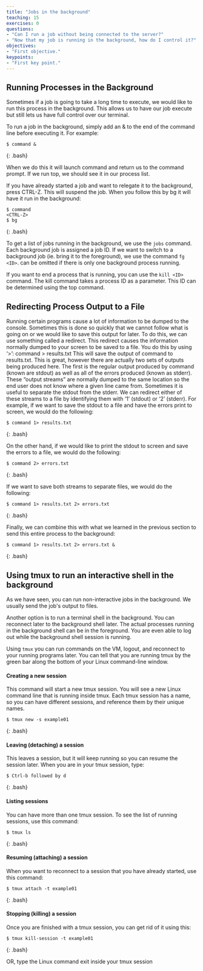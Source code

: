```yaml
---
title: "Jobs in the background"
teaching: 15
exercises: 0
questions:
- "Can I run a job without being connected to the server?"
- "Now that my job is running in the background, how do I control it?"
objectives:
- "First objective."
keypoints:
- "First key point."
---
```


## Running Processes in the Background

Sometimes if a job is going to take a long time to execute, we would like to run this process in the background. This allows us to have our job execute but still lets us have full control over our terminal.

To run a job in the background, simply add an & to the end of the command line before executing it. For example:

~~~
$ command &
~~~
{: .bash}

When we do this it will launch command and return us to the command prompt. If we run top, we should see it in our process list. 

If you have already started a job and want to relegate it to the background, press CTRL-Z. This will suspend the job. When you follow this by bg it will have it run in the background:

~~~
$ command
<CTRL-Z>
$ bg
~~~
{: .bash}



To get a list of jobs running in the background, we use the `jobs` command. Each background job is assigned a job ID. If we want to switch to a background job (ie. bring it to the foreground), we use the command `fg <ID>`. <ID> can be omitted if there is only one background process running.

If you want to end a process that is running, you can use the `kill <ID>` command. The kill command takes a process ID as a parameter. This ID can be determined using the top command.

## Redirecting Process Output to a File

Running certain programs cause a lot of information to be dumped to the console. Sometimes this is done so quickly that we cannot follow what is going on or we would like to save this output for later. To do this, we can use something called a redirect. This redirect causes the information normally dumped to your screen to be saved to a file. You do this by using ‘>’:
command > results.txt
This will save the output of command to results.txt. This is great, however there are actually two sets of outputs being produced here. The first is the regular output produced by command (known are stdout) as well as all of the errors produced (known as stderr). These “output streams” are normally dumped to the same location so the end user does not know where a given line came from. Sometimes it is useful to separate the stdout from the stderr. We can redirect either of these streams to a file by identifying them with ‘1’ (stdout) or ‘2’ (stderr). For example, if we want to save the stdout to a file and have the errors print to screen, we would do the following:

~~~
$ command 1> results.txt
~~~
{: .bash}

On the other hand, if we would like to print the stdout to screen and save the errors to a file, we would do the following:

~~~
$ command 2> errors.txt
~~~
{: .bash}

If we want to save both streams to separate files, we would do the following:

~~~
$ command 1> results.txt 2> errors.txt
~~~
{: .bash}

Finally, we can combine this with what we learned in the previous section to send this entire process to the background:

~~~
$ command 1> results.txt 2> errors.txt &
~~~
{: .bash}

## Using tmux to run an interactive shell in the background

As we have seen, you can run non-interactive jobs in the background.  We usually send the job's output to files.

Another option is to run a terminal shell in the background.  You can reconnect later to the background shell later.  The actual processes running in the background shell can be in the foreground.  You are even able to log out while the background shell session is running.

Using `tmux` you can run commands on the VM, logout, and reconnect to your running programs later. You can tell that you are running tmux by the green bar along the bottom of your Linux command-line window.


#### Creating a new session

This command will start a new tmux session.  You will see a new Linux command line that is running inside tmux.  Each tmux session has a name, so you can have different sessions, and reference them by their unique names.

~~~
$ tmux new -s example01
~~~
{: .bash}

#### Leaving (detaching) a session

This leaves a session, but it will keep running so you can resume the session later. When you are in your tmux session, type:

~~~
$ Ctrl-b followed by d
~~~
{: .bash}

#### Listing sessions

You can have more than one tmux session.  To see the list of running sessions, use this command:

~~~
$ tmux ls
~~~
{: .bash}

#### Resuming (attaching) a session

When you want to reconnect to a session that you have already started, use this command:

~~~
$ tmux attach -t example01
~~~
{: .bash}

#### Stopping (killing) a session

Once you are finished with a tmux session, you can get rid of it using this:

~~~
$ tmux kill-session -t example01
~~~
{: .bash}

OR, type the Linux command exit inside your tmux session
